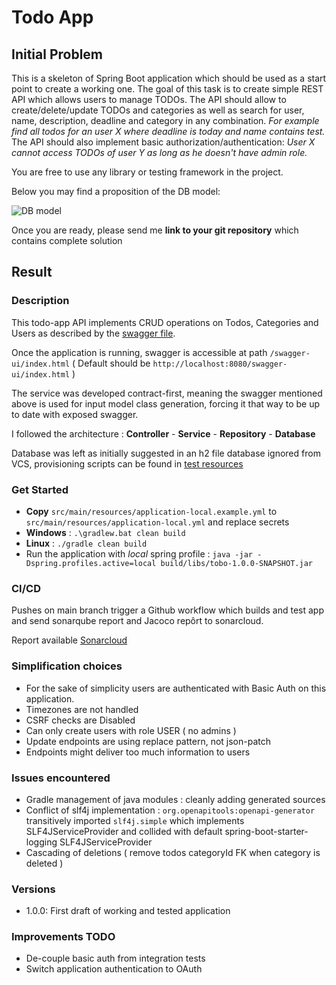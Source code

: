# Todo App

## Initial Problem

This is a skeleton of Spring Boot application which should be used as a start point to create a working one.
The goal of this task is to create simple REST API  which allows users to manage TODOs. 
The API should allow to create/delete/update TODOs and categories as well as search for user, name, description, deadline and category in any combination. *For example find all todos for an user X where deadline is today and name contains test.* 
The API should also implement basic authorization/authentication: *User X cannot access TODOs of user Y as long as he doesn't have admin role.*

You are free to use any library or testing framework in the project.

Below you may find a proposition of the DB model:

![DB model](DBModel.png)

Once you are ready, please send me **link to your git repository** which contains complete solution

## Result

### Description

This todo-app API implements CRUD operations on Todos,
Categories and Users as described by the [swagger file](src/main/resources/static/swagger.yml).

Once the application is running, swagger is accessible at path `/swagger-ui/index.html`
( Default should be `http://localhost:8080/swagger-ui/index.html` )

The service was developed contract-first, meaning the swagger mentioned above is used for input model class generation,
forcing it that way to be up to date with exposed swagger.

I followed the architecture : **Controller** - **Service** - **Repository** - **Database**


Database was left as initially suggested in an h2 file database ignored from VCS,
provisioning scripts can be found in [test resources ](./src/test/resources/scripts/setup_test_database.sql)

### Get Started

- **Copy** `src/main/resources/application-local.example.yml` to `src/main/resources/application-local.yml` and replace secrets
- **Windows** : `.\gradlew.bat clean build`
- **Linux** : `./gradle clean build`
- Run the application with *local* spring profile : ``java -jar -Dspring.profiles.active=local build/libs/tobo-1.0.0-SNAPSHOT.jar``

### CI/CD

Pushes on main branch trigger a Github workflow which builds and test app and send sonarqube report and Jacoco repôrt to sonarcloud.

Report available [Sonarcloud](https://sonarcloud.io/project/overview?id=t-donnenfeld_todo-app)

### Simplification choices

- For the sake of simplicity users are authenticated with Basic Auth on this application.
- Timezones are not handled
- CSRF checks are Disabled
- Can only create users with role USER ( no admins )
- Update endpoints are using replace pattern, not json-patch
- Endpoints might deliver too much information to users 

### Issues encountered

- Gradle management of java modules : cleanly adding generated sources
- Conflict of slf4j implementation : `org.openapitools:openapi-generator` transitively imported `slf4j.simple` which implements SLF4JServiceProvider and collided with default spring-boot-starter-logging SLF4JServiceProvider
- Cascading of deletions ( remove todos categoryId FK when category is deleted )

### Versions

- 1.0.0: First draft of working and tested application

### Improvements TODO

- De-couple basic auth from integration tests
- Switch application authentication to OAuth